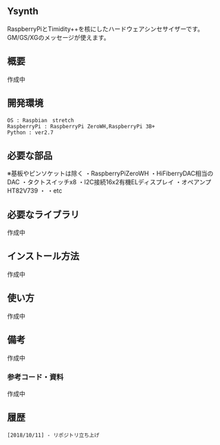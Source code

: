 ## Ysynth

RaspberryPiとTimidity++を核にしたハードウェアシンセサイザーです。GM/GS/XGのメッセージが使えます。

## 概要
作成中

## 開発環境
    OS : Raspbian　stretch
    RaspberryPi : RaspberryPi ZeroWH,RaspberryPi 3B+
    Python : ver2.7
    
## 必要な部品
※基板やピンソケットは除く
・RaspberryPiZeroWH
・HiFiberryDAC相当のDAC
・タクトスイッチx8
・I2C接続16x2有機ELディスプレイ
・オペアンプHT82V739
・
・etc

## 必要なライブラリ
作成中

## インストール方法
作成中

## 使い方
作成中

## 備考
作成中

### 参考コード・資料
作成中
## 履歴
    [2018/10/11] - リポジトリ立ち上げ
